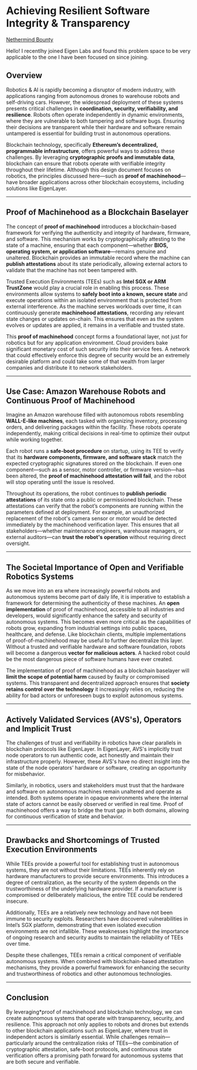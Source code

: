 # Achieving Resilient Software Integrity & Transparency
[Nethermind Bounty](https://ethglobal.com/events/sanfrancisco2024/prizes/nethermind)

Hello! I recentlhy joined Eigen Labs and found this problem space to be very applicable to the one I have been focused on since joining.

## Overview

Robotics & AI is rapidly becoming a disruptor of modern industry, with applications ranging from autonomous drones to warehouse robots and self-driving cars. However, the widespread deployment of these systems presents critical challenges in **coordination, security, verifiability, and resilience**. Robots often operate independently in dynamic environments, where they are vulnerable to both tampering and software bugs. Ensuring their decisions are transparent while their hardware and software remain untampered is essential for building trust in autonomous operations. 

Blockchain technology, specifically **Ethereum’s decentralized, programmable infrastructure**, offers powerful ways to address these challenges. By leveraging **cryptographic proofs and immutable data**, blockchain can ensure that robots operate with verifiable integrity throughout their lifetime. Although this design document focuses on robotics, the principles discussed here—such as **proof of machinehood**—have broader applications across other blockchain ecosystems, including solutions like EigenLayer.

---

## Proof of Machinehood as a Blockchain Baselayer

The concept of **proof of machinehood** introduces a blockchain-based framework for verifying the authenticity and integrity of hardware, firmware, and software. This mechanism works by cryptographically attesting to the state of a machine, ensuring that each component—whether **BIOS, operating system, or application software**—remains genuine and unaltered. Blockchain provides an immutable record where the machine can **publish attestations** about its state periodically, allowing external actors to validate that the machine has not been tampered with.

Trusted Execution Environments (TEEs) such as **Intel SGX or ARM TrustZone** would play a crucial role in enabling this process. These environments allow systems to **safely boot into a known, secure state** and execute operations within an isolated environment that is protected from external interference. As the machine serves workloads over time, it can continuously generate **machinehood attestations**, recording any relevant state changes or updates on-chain. This ensures that even as the system evolves or updates are applied, it remains in a verifiable and trusted state.

This **proof of machinehood** concept forms a foundational layer, not just for robotics but for any application environment. Cloud providers bake significant monetary cost of such security into their service fees. A network that could effectively enforce this degree of security would be an extremely desirable platform and could take some of that wealth from larger companies and distribute it to network stakeholders.

---

## Use Case: Amazon Warehouse Robots and Continuous Proof of Machinehood

Imagine an Amazon warehouse filled with autonomous robots resembling **WALL-E-like machines**, each tasked with organizing inventory, processing orders, and delivering packages within the facility. These robots operate independently, making critical decisions in real-time to optimize their output while working together. 

Each robot runs a **safe-boot procedure** on startup, using its TEE to verify that its **hardware components, firmware, and software stack** match the expected cryptographic signatures stored on the blockchain. If even one component—such as a sensor, motor controller, or firmware version—has been altered, the **proof of machinehood attestation will fail**, and the robot will stop operating until the issue is resolved.

Throughout its operations, the robot continues to **publish periodic attestations** of its state onto a public or permissioned blockchain. These attestations can verify that the robot’s components are running within the parameters defined at deployment. For example, an unauthorized replacement of the robot's camera sensor or motor would be detected immediately by the machinehood verification layer. This ensures that all stakeholders—whether maintenance engineers, warehouse managers, or external auditors—can **trust the robot's operation** without requiring direct oversight.

---

## The Societal Importance of Open and Verifiable Robotics Systems

As we move into an era where increasingly powerful robots and autonomous systems become part of daily life, it is imperative to establish a framework for determining the authenticity of these machines. An **open implementation** of proof of machinehood, accessible to all industries and developers, would significantly enhance the safety and security of autonomous systems. This becomes even more critical as the capabilities of robots grow, expanding from industrial settings into public spaces, healthcare, and defense. Like blockchain clients, multiple implementations of proof-of-machinehood may be useful to further decentralize this layer. Without a trusted and verifiable hardware and software foundation, robots will become a dangerous **vector for malicious actors**. A hacked robot could be the most dangerous piece of software humans have ever created.

The implementation of proof of machinehood as a blockchain baselayer will **limit the scope of potential harm** caused by faulty or compromised systems. This transparent and decentralized approach ensures that **society retains control over the technology** it increasingly relies on, reducing the ability for bad actors or unforeseen bugs to exploit autonomous systems.

---

## Actively Validated Services (AVS's), Operators and Implicit Trust

The challenges of trust and verifiability in robotics have clear parallels in blockchain protocols like EigenLayer. In EigenLayer, AVS's implicitly trust node operators to run authentic code, act honestly and maintain their infrastructure properly. However, these AVS's have no direct insight into the state of the node operators’ hardware or software, creating an opportunity for misbehavior.

Similarly, in robotics, users and stakeholders must trust that the hardware and software on autonomous machines remain unaltered and operate as intended. Both systems operate in opaque environments where the internal state of actors cannot be easily observed or verified in real time. Proof of machinehood offers a way to bridge the trust gap in both domains, allowing for continuous verification of state and behavior.

---

## Drawbacks and Shortcomings of Trusted Execution Environments

While TEEs provide a powerful tool for establishing trust in autonomous systems, they are not without their limitations. TEEs inherently rely on hardware manufacturers to provide secure environments. This introduces a degree of centralization, as the security of the system depends on the trustworthiness of the underlying hardware provider. If a manufacturer is compromised or deliberately malicious, the entire TEE could be rendered insecure.

Additionally, TEEs are a relatively new technology and have not been immune to security exploits. Researchers have discovered vulnerabilities in Intel’s SGX platform, demonstrating that even isolated execution environments are not infallible. These weaknesses highlight the importance of ongoing research and security audits to maintain the reliability of TEEs over time.

Despite these challenges, TEEs remain a critical component of verifiable autonomous systems. When combined with blockchain-based attestation mechanisms, they provide a powerful framework for enhancing the security and trustworthiness of robotics and other autonomous technologies.

---

## Conclusion

By leveraging*proof of machinehood and blockchain technology, we can create autonomous systems that operate with transparency, security, and resilience. This approach not only applies to robots and drones but extends to other blockchain applications such as EigenLayer, where trust in independent actors is similarly essential. While challenges remain—particularly around the centralization risks of TEEs—the combination of cryptographic attestation, safe-boot protocols, and continuous state verification offers a promising path forward for autonomous systems that are both secure and verifiable. 



